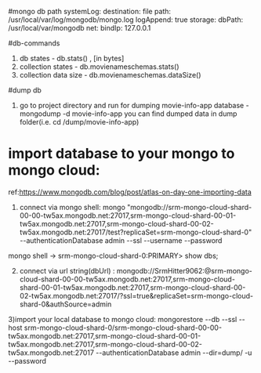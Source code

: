 #mongo db path
systemLog:
 destination: file
 path: /usr/local/var/log/mongodb/mongo.log
 logAppend: true
storage:
 dbPath: /usr/local/var/mongodb
net:
 bindIp: 127.0.0.1

#db-commands
 1) db states - db.stats() , [in bytes]
 2) collection states - db.movienameschemas.stats()
 3) collection data size - db.movienameschemas.dataSize()

#dump db
 1) go to project directory and run for dumping movie-info-app database - mongodump -d movie-info-app
   you can find dumped data in dump folder(i.e. cd /dump/movie-info-app)

# import database to your mongo to mongo cloud:
ref:https://www.mongodb.com/blog/post/atlas-on-day-one-importing-data
1) connect via mongo shell:
mongo "mongodb://srm-mongo-cloud-shard-00-00-tw5ax.mongodb.net:27017,srm-mongo-cloud-shard-00-01-tw5ax.mongodb.net:27017,srm-mongo-cloud-shard-00-02-tw5ax.mongodb.net:27017/test?replicaSet=srm-mongo-cloud-shard-0" --authenticationDatabase admin --ssl --username <USERNAME> --password

 mongo shell -> srm-mongo-cloud-shard-0:PRIMARY> show dbs;

2) connect via url string(dbUrl) :
mongodb://SrmHitter9062:<PASSWORD>@srm-mongo-cloud-shard-00-00-tw5ax.mongodb.net:27017,srm-mongo-cloud-shard-00-01-tw5ax.mongodb.net:27017,srm-mongo-cloud-shard-00-02-tw5ax.mongodb.net:27017/<DATABASE>?ssl=true&replicaSet=srm-mongo-cloud-shard-0&authSource=admin

3)import your local database to mongo cloud:
mongorestore --db <DBNAME> --ssl --host srm-mongo-cloud-shard-0/srm-mongo-cloud-shard-00-00-tw5ax.mongodb.net:27017,srm-mongo-cloud-shard-00-01-tw5ax.mongodb.net:27017,srm-mongo-cloud-shard-00-02-tw5ax.mongodb.net:27017 --authenticationDatabase admin --dir=dump/<DBNAME> -u <USERNAME> --password <PASSWORD>
